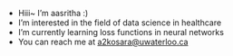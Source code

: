 -  Hiii~ I’m aasritha :)
- I’m interested in the field of data science in healthcare
- I’m currently learning loss functions in neural networks
- You can reach me at a2kosara@uwaterloo.ca

<!---
akosaraju19/akosaraju19 is a ✨ special ✨ repository because its `README.md` (this file) appears on your GitHub profile.
You can click the Preview link to take a look at your changes.
--->
